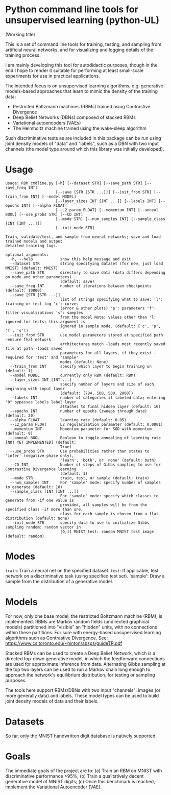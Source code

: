 # Python command line tools for unsupervised learning (python-UL)
(Working title)

This is a set of command line tools for training, testing, and sampling from artificial neural networks, and for visualizing and logging details of the training process.

I am mainly developing this tool for autodidactic purposes, though in the end I hope to render it suitable for performing at least small-scale experiments for use in practical applications.

The intended focus is on unsupervised learning algorithms, e.g. generative-models-based approaches that learn to mimic the density of the training data:
* Restricted Boltzmann machines (RBMs) trained using Contrastive Divergence
* Deep Belief Networks (DBNs) composed of stacked RBMs
* Variational autoencoders (VAEs)
* The Helmholtz machine trained using the wake-sleep algorithm

Such discriminative tests as are included in this package can be run using joint density models of "data" and "labels", such as a DBN with two input channels (the model type around which this library was initially developed).

# Usage

```
usage: RBM_cmdline.py [-h] [--dataset STR] [--save_path STR] [--save_freq INT]
                      [--save [STR [STR ...]]] [--init_from STR] [--train_from INT] [--model MODEL]
                      [--layer_sizes INT [INT ...]] [--labels INT] [--epochs INT] [--alpha FLOAT]
                      [--L2_param FLOAT] [--momentum INT] [--anneal BOOL] [--use_probs STR] [--CD INT]
                      [--mode STR] [--num_samples INT] [--sample_class [INT [INT ...]]]
                      [--init_mode STR]

Train, validate/test, and sample from neural networks; save and load trained models and output
detailed training logs.

optional arguments:
  -h, --help            show this help message and exit
  --dataset STR         string specifying dataset (for now, just load MNIST) (default: MNIST)
  --save_path STR       directory to save data (data differs depending on mode and other parameters)
                        (default: save)
  --save_freq INT       number of iterations between checkpoints (default: 10000)
  --save [STR [STR ...]]
                        list of strings specifying what to save: 'l': training or test log 'c': curves
                        (error & other plots) 'p': parameters 'f': filter visualizations 's': samples
                        from the model Note: values other than 'l' ignored for tests; this argument is
                        ignored in sample mode. (default: ['c', 'p', 'f', 's'])
  --init_from STR       use model parameters stored at specified path -ensure that network
                        architectures match -loads most recently saved file at path -loads saved
                        parameters for all layers, if they exist -required for 'test' and 'sample'
                        modes (default: None)
  --train_from INT      specify which layer to begin training on (default: 1)
  --model MODEL         currently only RBM (default: RBM)
  --layer_sizes INT [INT ...]
                        specify number of layers and size of each, beginning with input layer
                        (default: [784, 500, 500, 2000])
  --labels INT          number of categories if labeled data; entering "0" bypasses labels label layer
                        attaches to final hidden layer (default: 10)
  --epochs INT          number of epochs (sweeps through data) (default: 20)
  --alpha FLOAT         learning rate (default: 0.05)
  --L2_param FLOAT      L2 regularization parameter (default: 0.0001)
  --momentum INT        Momentum parameter for SGD with momentum (default: 0)
  --anneal BOOL         Boolean to toggle annealing of learning rate [NOT YET IMPLEMENTED] (default:
                        True)
  --use_probs STR       Use probabilities rather than states to 'infer' (negative phase only),
                        'learn', 'both', or 'none' (default: both)
  --CD INT              Number of steps of Gibbs sampling to use for Contrastive Divergence learning
                        (default: 1)
  --mode STR            train, test, or sample (default: train)
  --num_samples INT     For 'sample' mode: specify number of samples to generate (default: 10)
  --sample_class [INT [INT ...]]
                        For 'sample' mode: specify which classes to generate from -if one value is
                        provided, all samples will be from the specified class -if more than one,
                        class for each sample is chosen from a flat distribution (default: None)
  --init_mode STR       specify data to use to initialize Gibbs sampling random: random vector in
                        [0,1] MNIST_test: random MNIST test image (default: random)
```

# Modes

`train`: Train a neural net on the specified dataset.
`test`: If applicable, test network on a discriminative task (using specified test set).
'sample': Draw a sample from the distribution of a generative model.

# Models

For now, only one base model, the restricted Boltzmann machine (RBM), is implemented. RBMs are Markov random fields (undirected graphical models) partitioned into "visible" an "hidden" units, with no connections within these partitions. For sure with energy-based unsupervised learning algorithms such as Contrastive Divergence. See: https://www.cs.toronto.edu/~hinton/absps/guideTR.pdf

Stacked RBMs can be used to create a Deep Belief Network, which is a directed top-down generative model, in which the feedforward connections are used for approximate inference from data. Alternating Gibbs sampling at the top two layers can be used to run a Markov chain long enough to approach the network's equilibrium distribution, for testing or sampling purposes.

The tools here support RBMs/DBNs with two input "channels": images (or more generally data) and labels. These model types can be used to build joint density models of data and their labels.

# Datasets

So far, only the MNIST handwritten digit database is natively supported.

# Goals

The immediate goals of the project are to:
(a) Train an RBM on MNIST with discriminative performance >95%;
(b) Train a qualitatively decent generative model of MNIST digits;
(c) Once this benchmark is reached, implement the Variational Autoencoder (VAE).
